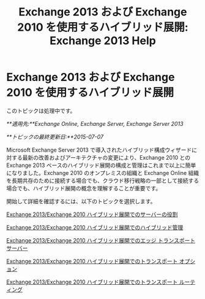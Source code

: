 ﻿---
title: 'Exchange 2013 および Exchange 2010 を使用するハイブリッド展開: Exchange 2013 Help'
TOCTitle: Exchange 2013 および Exchange 2010 を使用するハイブリッド展開
ms:assetid: f865ee1e-ecad-468b-9497-357895900d33
ms:mtpsurl: https://technet.microsoft.com/ja-jp/library/Dn393967(v=EXCHG.150)
ms:contentKeyID: 59635072
ms.date: 01/11/2018
mtps_version: v=EXCHG.150
ms.translationtype: HT
---

# Exchange 2013 および Exchange 2010 を使用するハイブリッド展開

このトピックは処理中です。  

_**適用先:**Exchange Online, Exchange Server, Exchange Server 2013_

_**トピックの最終更新日:**2015-07-07_

Microsoft Exchange Server 2013 で導入されたハイブリッド構成ウィザードに対する最新の改善およびアーキテクチャの変更により、Exchange 2010 との Exchange 2013 ベースのハイブリッド展開の構成と管理はこれまで以上に簡単になりました。Exchange 2010 のオンプレミスの組織と Exchange Online 組織を長期共存のために接続する場合でも、クラウド移行戦略の一部として接続する場合でも、ハイブリッド展開の概念を理解することが重要です。

開始して詳細を確認するには、以下のトピックを選択します。

[Exchange 2013/Exchange 2010 ハイブリッド展開でのサーバーの役割](server-roles-in-exchange-2013-exchange-2010-hybrid-deployments-exchange-2013-help.md)

[Exchange 2013/Exchange 2010 ハイブリッド展開でのハイブリッド管理](hybrid-management-in-exchange-2013-exchange-2010-hybrid-deployments-exchange-2013-help.md)

[Exchange 2013/Exchange 2010 ハイブリッド展開でのエッジ トランスポート サーバー](edge-transport-servers-in-exchange-2013-exchange-2010-hybrid-deployments-exchange-2013-help.md)

[Exchange 2013/Exchange 2010 ハイブリッド展開でのトランスポート オプション](transport-options-in-exchange-2013-exchange-2010-hybrid-deployments-exchange-2013-help.md)

[Exchange 2013/Exchange 2010 ハイブリッド展開でのトランスポート ルーティング](transport-routing-in-exchange-2013-exchange-2010-hybrid-deployments-exchange-2013-help.md)

